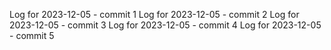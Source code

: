 Log for 2023-12-05 - commit 1
Log for 2023-12-05 - commit 2
Log for 2023-12-05 - commit 3
Log for 2023-12-05 - commit 4
Log for 2023-12-05 - commit 5
